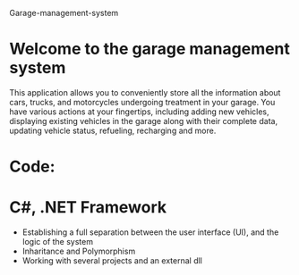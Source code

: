 Garage-management-system
# Welcome to the garage management system
This application allows you to conveniently store all the information about cars, trucks, and motorcycles undergoing treatment in your garage. You have various actions at your fingertips, including adding new vehicles, displaying existing vehicles in the garage along with their complete data, updating vehicle status, refueling, recharging and more.
# Code:
# C#, .NET Framework
* Establishing a full separation between the user interface (UI), and the logic of the system
* Inharitance and Polymorphism
* Working with several projects and an external dll

